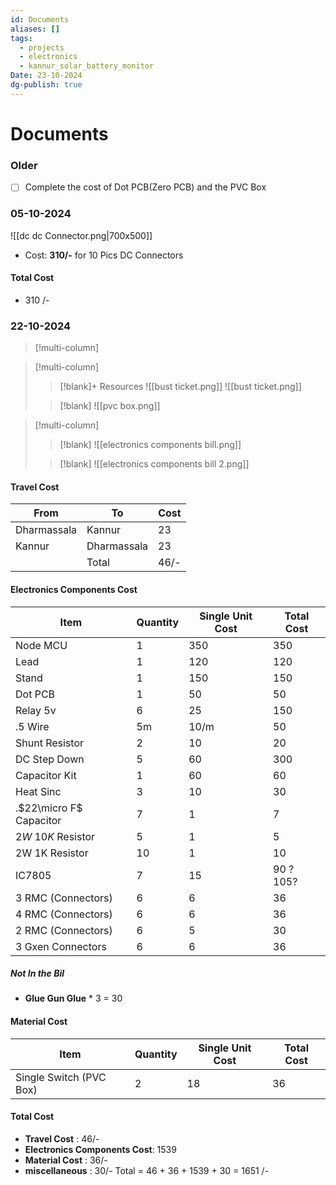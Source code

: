 ```yaml
---
id: Documents
aliases: []
tags:
  - projects
  - electronics
  - kannur_solar_battery_monitor
Date: 23-10-2024
dg-publish: true
---
```

# Documents
### Older 
- [ ] Complete the cost of Dot PCB(Zero PCB) and the PVC Box
### 05-10-2024

![[dc dc Connector.png|700x500]]

- Cost: **310/-** for 10 Pics DC Connectors 
#### Total Cost 
- 310 /- 
### 22-10-2024

> [!multi-column]
>

> [!multi-column]
>
>> [!blank]+ Resources
>> ![[bust ticket.png]]
>![[bust ticket.png]]
>
>> [!blank] 
>> ![[pvc box.png]]
>> 
>> 

> [!multi-column]
>
>> [!blank]
>> ![[electronics components bill.png]]
>> 
>
>> [!blank]
>> ![[electronics components bill 2.png]]
>

#### Travel Cost

| From        | To          | Cost |
| ----------- | ----------- | ---- |
| Dharmassala | Kannur      | 23   |
| Kannur      | Dharmassala | 23   |
|             | Total       | 46/- |
#### Electronics Components Cost

| Item                    | Quantity | Single Unit Cost | Total Cost |
| ----------------------- | -------- | ---------------- | ---------- |
| Node MCU                | 1        | 350              | 350        |
| Lead                    | 1        | 120              | 120        |
| Stand                   | 1        | 150              | 150        |
| Dot PCB                 | 1        | 50               | 50         |
| Relay 5v                | 6        | 25               | 150        |
| .5 Wire                 | 5m       | 10/m             | 50         |
| Shunt Resistor          | 2        | 10               | 20         |
| DC Step Down            | 5        | 60               | 300        |
| Capacitor Kit           | 1        | 60               | 60         |
| Heat Sinc               | 3        | 10               | 30         |
| .$22\micro F$ Capacitor | 7        | 1                | 7          |
| $2W$ $10K$ Resistor     | 5        | 1                | 5          |
| $\text{2W 1K}$ Resistor | 10       | 1                | 10         |
| IC7805                  | 7        | 15               | 90 ? 105?  |
| 3 RMC (Connectors)      | 6        | 6                | 36         |
| 4 RMC (Connectors)      | 6        | 6                | 36         |
| 2 RMC (Connectors)      | 6        | 5                | 30         |
| 3 Gxen Connectors       | 6        | 6                | 36         |
##### Not In the Bil 
- **Glue Gun Glue** * 3  = 30 
#### Material Cost 

| Item                    | Quantity | Single Unit Cost | Total Cost |
| ----------------------- | -------- | ---------------- | ---------- |
| Single Switch (PVC Box) | 2        | 18               | 36         |
#### Total Cost 
- **Travel Cost** : 46/-
- **Electronics Components Cost**: 1539  
- **Material Cost** : 36/-
- **miscellaneous** : 30/- 
Total =  46 + 36 + 1539 + 30 = 1651 /- 